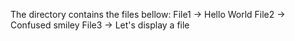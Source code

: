 The directory contains the files bellow:
File1 -> Hello World
File2 -> Confused smiley
File3 -> Let's display a file
